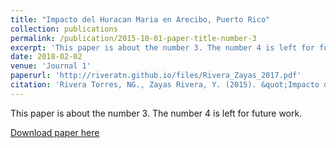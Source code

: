 ```yaml
---
title: "Impacto del Huracan Maria en Arecibo, Puerto Rico"
collection: publications
permalink: /publication/2015-10-01-paper-title-number-3
excerpt: 'This paper is about the number 3. The number 4 is left for future work.'
date: 2018-02-02
venue: 'Journal 1'
paperurl: 'http://riveratn.github.io/files/Rivera_Zayas_2017.pdf'
citation: 'Rivera Torres, NG., Zayas Rivera, Y. (2015). &quot;Impacto del Huracan Maria en Puerto Rico.&quot;'
---
```

This paper is about the number 3. The number 4 is left for future work.

[Download paper here](http://riveratn.github.io/files/Rivera_Zayas_2017.pdf)

